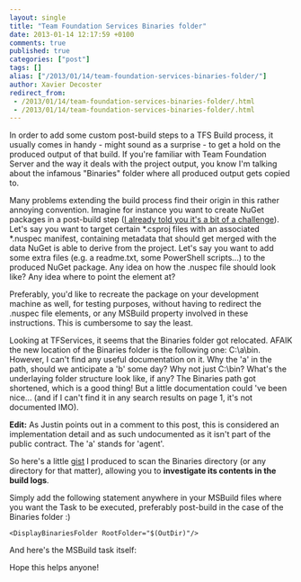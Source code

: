 ```yaml
---
layout: single
title: "Team Foundation Services Binaries folder"
date: 2013-01-14 12:17:59 +0100
comments: true
published: true
categories: ["post"]
tags: []
alias: ["/2013/01/14/team-foundation-services-binaries-folder/"]
author: Xavier Decoster
redirect_from:
 - /2013/01/14/team-foundation-services-binaries-folder/.html
 - /2013/01/14/team-foundation-services-binaries-folder/.html
---
```

<p>In order to add some custom post-build steps to a TFS Build process, it usually comes in handy - might sound as a surprise - to get a hold on the produced output of that build. If you're familiar with Team Foundation Server and the way it deals with the project output, you know I'm talking about the infamous "Binaries" folder where all produced output gets copied to.</p>

<p>Many problems extending the build process find their origin in this rather annoying convention. Imagine for instance you want to create NuGet packages in a post-build step (<a href="/nuget-tfs-preview-a-challenging-combination">I already told you it's a bit of a challenge</a>). Let's say you want to target certain *.csproj files with an associated *.nuspec manifest, containing metadata that should get merged with the data NuGet is able to derive from the project. Let's say you want to add some extra files (e.g. a readme.txt, some PowerShell scripts...) to the produced NuGet package. Any idea on how the .nuspec file should look like? Any idea where to point the <file src="..."/> element at?</p>

<p>Preferably, you'd like to recreate the package on your development machine as well, for testing purposes, without having to redirect the .nuspec file elements, or any MSBuild property involved in these instructions. This is cumbersome to say the least.</p>

<p>Looking at TFServices, it seems that the Binaries folder got relocated. AFAIK the new location of the Binaries folder is the following one: C:\a\bin. However, I can't find any useful documentation on it. Why the 'a' in the path, should we anticipate a 'b' some day? Why not just C:\bin? What's the underlaying folder structure look like, if any? The Binaries path got shortened, which is a good thing! But a little documentation could 've been nice... (and if I can't find it in any search results on page 1, it's not documented IMO).</p>

<p><strong>Edit:</strong> As Justin points out in a comment to this post, this is considered an implementation detail and as such undocumented as it isn't part of the public contract. The 'a' stands for 'agent'.</p>

<p>So here's a little <a href="https://gist.github.com/4529586">gist</a> I produced to scan the Binaries directory (or any directory for that matter), allowing you to <strong>investigate its contents in the build logs</strong>.</p>

<p>Simply add the following statement anywhere in your MSBuild files where you want the Task to be executed, preferably post-build in the case of the Binaries folder :)</p>

<pre><code>&lt;DisplayBinariesFolder RootFolder="$(OutDir)"/&gt;
</code></pre>

<p>And here's the MSBuild task itself:</p>

<script src="https://gist.github.com/4529586.js"></script>

<p>Hope this helps anyone!</p>
